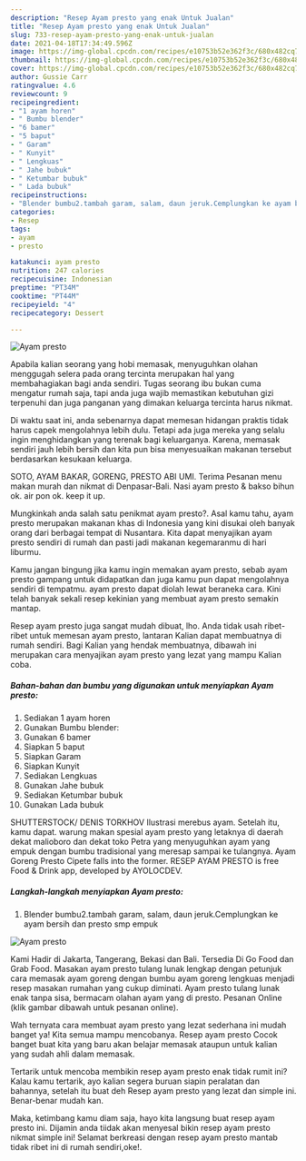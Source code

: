 ```yaml
---
description: "Resep Ayam presto yang enak Untuk Jualan"
title: "Resep Ayam presto yang enak Untuk Jualan"
slug: 733-resep-ayam-presto-yang-enak-untuk-jualan
date: 2021-04-18T17:34:49.596Z
image: https://img-global.cpcdn.com/recipes/e10753b52e362f3c/680x482cq70/ayam-presto-foto-resep-utama.jpg
thumbnail: https://img-global.cpcdn.com/recipes/e10753b52e362f3c/680x482cq70/ayam-presto-foto-resep-utama.jpg
cover: https://img-global.cpcdn.com/recipes/e10753b52e362f3c/680x482cq70/ayam-presto-foto-resep-utama.jpg
author: Gussie Carr
ratingvalue: 4.6
reviewcount: 9
recipeingredient:
- "1 ayam horen"
- " Bumbu blender"
- "6 bamer"
- "5 baput"
- " Garam"
- " Kunyit"
- " Lengkuas"
- " Jahe bubuk"
- " Ketumbar bubuk"
- " Lada bubuk"
recipeinstructions:
- "Blender bumbu2.tambah garam, salam, daun jeruk.Cemplungkan ke ayam bersih dan presto smp empuk"
categories:
- Resep
tags:
- ayam
- presto

katakunci: ayam presto 
nutrition: 247 calories
recipecuisine: Indonesian
preptime: "PT34M"
cooktime: "PT44M"
recipeyield: "4"
recipecategory: Dessert

---
```



![Ayam presto](https://img-global.cpcdn.com/recipes/e10753b52e362f3c/680x482cq70/ayam-presto-foto-resep-utama.jpg)

Apabila kalian seorang yang hobi memasak, menyuguhkan olahan menggugah selera pada orang tercinta merupakan hal yang membahagiakan bagi anda sendiri. Tugas seorang ibu bukan cuma mengatur rumah saja, tapi anda juga wajib memastikan kebutuhan gizi terpenuhi dan juga panganan yang dimakan keluarga tercinta harus nikmat.

Di waktu  saat ini, anda sebenarnya dapat memesan hidangan praktis tidak harus capek mengolahnya lebih dulu. Tetapi ada juga mereka yang selalu ingin menghidangkan yang terenak bagi keluarganya. Karena, memasak sendiri jauh lebih bersih dan kita pun bisa menyesuaikan makanan tersebut berdasarkan kesukaan keluarga. 

SOTO, AYAM BAKAR, GORENG, PRESTO ABI UMI. Terima Pesanan menu makan murah dan nikmat di Denpasar-Bali. Nasi ayam presto &amp; bakso bihun ok. air pon ok. keep it up.

Mungkinkah anda salah satu penikmat ayam presto?. Asal kamu tahu, ayam presto merupakan makanan khas di Indonesia yang kini disukai oleh banyak orang dari berbagai tempat di Nusantara. Kita dapat menyajikan ayam presto sendiri di rumah dan pasti jadi makanan kegemaranmu di hari liburmu.

Kamu jangan bingung jika kamu ingin memakan ayam presto, sebab ayam presto gampang untuk didapatkan dan juga kamu pun dapat mengolahnya sendiri di tempatmu. ayam presto dapat diolah lewat beraneka cara. Kini telah banyak sekali resep kekinian yang membuat ayam presto semakin mantap.

Resep ayam presto juga sangat mudah dibuat, lho. Anda tidak usah ribet-ribet untuk memesan ayam presto, lantaran Kalian dapat membuatnya di rumah sendiri. Bagi Kalian yang hendak membuatnya, dibawah ini merupakan cara menyajikan ayam presto yang lezat yang mampu Kalian coba.

<!--inarticleads1-->

##### Bahan-bahan dan bumbu yang digunakan untuk menyiapkan Ayam presto:

1. Sediakan 1 ayam horen
1. Gunakan  Bumbu blender:
1. Gunakan 6 bamer
1. Siapkan 5 baput
1. Siapkan  Garam
1. Siapkan  Kunyit
1. Sediakan  Lengkuas
1. Gunakan  Jahe bubuk
1. Sediakan  Ketumbar bubuk
1. Gunakan  Lada bubuk


SHUTTERSTOCK/ DENIS TORKHOV Ilustrasi merebus ayam. Setelah itu, kamu dapat. warung makan spesial ayam presto yang letaknya di daerah dekat malioboro dan dekat toko Petra yang menyuguhkan ayam yang empuk dengan bumbu tradisional yang meresap sampai ke tulangnya. Ayam Goreng Presto Cipete falls into the former. RESEP AYAM PRESTO is free Food &amp; Drink app, developed by AYOLOCDEV. 

<!--inarticleads2-->

##### Langkah-langkah menyiapkan Ayam presto:

1. Blender bumbu2.tambah garam, salam, daun jeruk.Cemplungkan ke ayam bersih dan presto smp empuk
<img src="https://img-global.cpcdn.com/steps/073762c6a4ac8496/160x128cq70/ayam-presto-langkah-memasak-1-foto.jpg" alt="Ayam presto">

Kami Hadir di Jakarta, Tangerang, Bekasi dan Bali. Tersedia Di Go Food dan Grab Food. Masakan ayam presto tulang lunak lengkap dengan petunjuk cara memasak ayam goreng dengan bumbu ayam goreng lengkuas menjadi resep masakan rumahan yang cukup diminati. Ayam presto tulang lunak enak tanpa sisa, bermacam olahan ayam yang di presto. Pesanan Online (klik gambar dibawah untuk pesanan online). 

Wah ternyata cara membuat ayam presto yang lezat sederhana ini mudah banget ya! Kita semua mampu mencobanya. Resep ayam presto Cocok banget buat kita yang baru akan belajar memasak ataupun untuk kalian yang sudah ahli dalam memasak.

Tertarik untuk mencoba membikin resep ayam presto enak tidak rumit ini? Kalau kamu tertarik, ayo kalian segera buruan siapin peralatan dan bahannya, setelah itu buat deh Resep ayam presto yang lezat dan simple ini. Benar-benar mudah kan. 

Maka, ketimbang kamu diam saja, hayo kita langsung buat resep ayam presto ini. Dijamin anda tiidak akan menyesal bikin resep ayam presto nikmat simple ini! Selamat berkreasi dengan resep ayam presto mantab tidak ribet ini di rumah sendiri,oke!.


